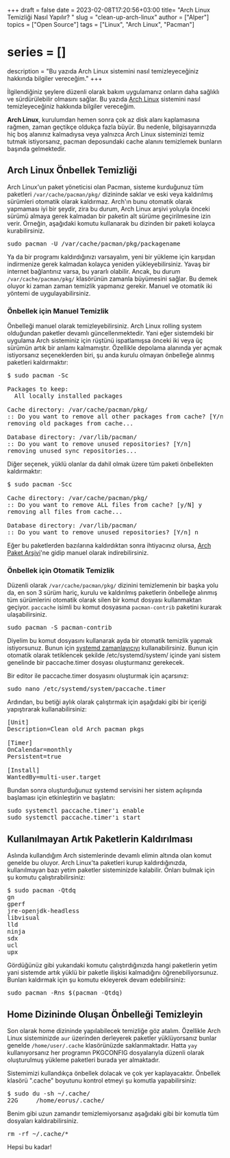 +++
draft = false
date = 2023-02-08T17:20:56+03:00
title= "Arch Linux Temizliği Nasıl Yapılır? "
slug = "clean-up-arch-linux"
author = ["Alper"]
topics = ["Open Source"]
tags = ["Linux", "Arch Linux", "Pacman"]
# series = []
description = "Bu yazıda Arch Linux sistemini nasıl temizleyeceğiniz hakkında bilgiler vereceğim."
+++

İlgilendiğiniz şeylere düzenli olarak bakım uygulamanız onların daha sağlıklı ve sürdürülebilir olmasını sağlar. Bu yazıda [Arch Linux](https://archlinux.org) sistemini nasıl temizleyeceğiniz hakkında bilgiler vereceğim.

**Arch Linux**, kurulumdan hemen sonra çok az disk alanı kaplamasına rağmen, zaman geçtikçe oldukça fazla büyür. Bu nedenle, bilgisayarınızda hiç boş alanınız kalmadıysa veya yalnızca Arch Linux sisteminizi temiz tutmak istiyorsanız, pacman deposundaki cache alanını temizlemek bunların başında gelmektedir.

## Arch Linux Önbellek Temizliği

Arch Linux'un paket yöneticisi olan Pacman, sisteme kurduğunuz tüm paketleri <code>/var/cache/pacman/pkg/</code> dizininde saklar ve eski veya kaldırılmış sürümleri otomatik olarak kaldırmaz. Arch'ın bunu otomatik olarak yapmaması iyi bir şeydir, zira bu durum, Arch Linux arşivi yoluyla önceki sürümü almaya gerek kalmadan bir paketin alt sürüme geçirilmesine izin verir. Örneğin, aşağıdaki komutu kullanarak bu dizinden bir paketi kolayca kurabilirsiniz.

<pre>sudo pacman -U /var/cache/pacman/pkg/packagename</pre>

Ya da bir programı kaldırdığınızı varsayalım, yeni bir yükleme için karşıdan indirmenize gerek kalmadan kolayca yeniden yükleyebilirsiniz. Yavaş bir internet bağlantınız varsa, bu yararlı olabilir. Ancak, bu durum <code>/var/cache/pacman/pkg/</code> klasörünün zamanla büyümesini sağlar. Bu demek oluyor ki zaman zaman temizlik yapmanız gerekir. Manuel ve otomatik iki yöntemi de uygulayabilirsiniz.

### Önbellek için Manuel Temizlik

Önbelleği manuel olarak temizleyebilirsiniz. Arch Linux rolling system olduğundan paketler devamlı güncellenmektedir. Yani eğer sistemdeki bir uygulama Arch sisteminiz için rüştünü ispatlamışsa önceki iki veya üç sürümün artık bir anlamı kalmamıştır. Özellikle depolama alanında yer açmak istiyorsanız seçeneklerden biri, şu anda kurulu olmayan önbelleğe alınmış paketleri kaldırmaktır:

<pre>
$ sudo pacman -Sc

Packages to keep:
  All locally installed packages

Cache directory: /var/cache/pacman/pkg/
:: Do you want to remove all other packages from cache? [Y/n]
removing old packages from cache...

Database directory: /var/lib/pacman/
:: Do you want to remove unused repositories? [Y/n]
removing unused sync repositories...</pre>

Diğer seçenek, yüklü olanlar da dahil olmak üzere tüm paketi önbellekten kaldırmaktır:

<pre>
$ sudo pacman -Scc

Cache directory: /var/cache/pacman/pkg/
:: Do you want to remove ALL files from cache? [y/N] y
removing all files from cache...

Database directory: /var/lib/pacman/
:: Do you want to remove unused repositories? [Y/n] n
</pre>

Eğer bu paketlerden bazılarına kaldırdıktan sonra ihtiyacınız olursa, [Arch Paket Arşivi](https://archive.archlinux.org/)'ne gidip manuel olarak indirebilirsiniz.

### Önbellek için Otomatik Temizlik

Düzenli olarak <code>/var/cache/pacman/pkg/</code> dizinini temizlemenin bir başka yolu da, en son 3 sürüm hariç, kurulu ve kaldırılmış paketlerin önbelleğe alınmış tüm sürümlerini otomatik olarak silen bir komut dosyası kullanmaktan geçiyor. <code>paccache</code> isimli bu komut dosyasına <code>pacman-contrib</code> paketini kurarak ulaşabilirsiniz.

<pre>sudo pacman -S pacman-contrib</pre>

Diyelim bu komut dosyasını kullanarak ayda bir otomatik temizlik yapmak istiyorsunuz. Bunun için [systemd zamanlayıcıyı](https://wiki.archlinux.org/index.php/Systemd/Timers#Timer_units) kullanabilirsiniz. Bunun için otomatik olarak tetiklencek şekilde /etc/systemd/system/ içinde yani sistem genelinde bir paccache.timer dosyası oluşturmanız gerekecek.

Bir editor ile paccache.timer dosyasını oluşturmak için açarsınız:

<pre>sudo nano /etc/systemd/system/paccache.timer</pre>

Ardından, bu betiği aylık olarak çalıştırmak için aşağıdaki gibi bir içeriği yapıştırarak kullanabilirsiniz:

<pre>[Unit]
Description=Clean old Arch pacman pkgs

[Timer]
OnCalendar=monthly
Persistent=true

[Install]
WantedBy=multi-user.target</pre>

Bundan sonra oluşturduğunuz systemd servisini her sistem açılışında başlaması için etkinleştirin ve başlatın:

<pre>sudo systemctl paccache.timer'ı enable
sudo systemctl paccache.timer'ı start</pre>

## Kullanılmayan Artık Paketlerin Kaldırılması

Aslında kullandığım Arch sistemlerinde devamlı elimin altında olan komut genelde bu oluyor. Arch Linux'ta paketleri kurup kaldırdığınızda, kullanılmayan bazı yetim paketler sisteminizde kalabilir. Onları bulmak için şu komutu çalıştırabilirsiniz:

<pre>$ sudo pacman -Qtdq
gn
gperf
jre-openjdk-headless
libvisual
lld
ninja
sdx
ucl
upx
</pre>

Gördüğünüz gibi yukarıdaki komutu çalıştırdığınızda hangi paketlerin yetim yani sistemde artık yüklü bir paketle ilişkisi kalmadığını öğrenebiliyorsunuz. Bunları kaldırmak için şu komutu ekleyerek devam edebilirsiniz:

<pre>sudo pacman -Rns $(pacman -Qtdq)</pre>

## Home Dizininde Oluşan Önbelleği Temizleyin

Son olarak home dizininde yapılabilecek temizliğe göz atalım. Özellikle Arch Linux sisteminizde <code>aur</code> üzerinden derleyerek paketler yüklüyorsanız bunlar genelde <code>/home/user/.cache</code> klasörünüzde saklanmaktadır. Hatta <code>yay</code> kullanıyorsanız her programın PKGCONFIG dosyalarıyla düzenli olarak oluşturulmuş yükleme paketleri burada yer almaktadır.

Sistemimizi kullandıkça önbellek dolacak ve çok yer kaplayacaktır. Önbellek klasörü ".cache" boyutunu kontrol etmeyi şu komutla yapabilirsiniz:

<pre>
$ sudo du -sh ~/.cache/
22G     /home/eorus/.cache/
</pre>

Benim gibi uzun zamandır temizlemiyorsanız aşağıdaki gibi bir komutla tüm dosyaları kaldırabilirsiniz.

<pre>rm -rf ~/.cache/*</pre>

Hepsi bu kadar!

